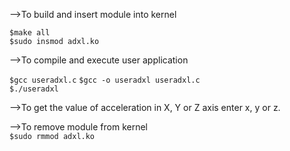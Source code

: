-->To build and insert module into kernel

`$make all`  
`$sudo insmod adxl.ko`


-->To compile and execute user application

`$gcc useradxl.c`
`$gcc -o useradxl useradxl.c`  
`$./useradxl`  


-->To get the value of acceleration in X, Y or Z axis enter x, y or z.


-->To remove module from kernel  
`$sudo rmmod adxl.ko` 

